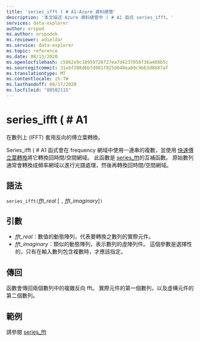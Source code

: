 ```yaml
---
title: 'series_ifft ( # A1-Azure 資料總管'
description: '本文描述 Azure 資料總管中 ( # A1 函式 series_ifft。'
services: data-explorer
author: orspod
ms.author: orspodek
ms.reviewer: adieldar
ms.service: data-explorer
ms.topic: reference
ms.date: 08/13/2020
ms.openlocfilehash: c5862e9c18959726f27ea7d4237058f36a408b5c
ms.sourcegitcommit: 31ebf208d6bfd901f825d048ea69c9bb3d8b87af
ms.translationtype: MT
ms.contentlocale: zh-TW
ms.lasthandoff: 08/17/2020
ms.locfileid: "88502115"
---
```

# <a name="series_ifft"></a>series_ifft ( # A1

在數列上 (IFFT) 套用反向的傅立葉轉換。  

Series_ifft ( # A1 函式會在 frequency 網域中使用一連串的複數，並使用 [快速傅立葉轉換](https://en.wikipedia.org/wiki/Fast_Fourier_transform)將它轉換回時間/空間網域。 此函數是 [series_fft](series-fft-function.md)的互補函數。 原始數列通常會轉換成頻率網域以進行光譜處理，然後再轉換回時間/空間網域。

## <a name="syntax"></a>語法

`series_ifft(`*fft_real* [ `,` *fft_imaginary*]`)`

## <a name="arguments"></a>引數

* *fft_real*：數值的動態陣列，代表要轉換之數列的實際元件。
* *fft_imaginary*：類似的動態陣列，表示數列的虛陣列件。 這個參數是選擇性的，只有在輸入數列包含複數時，才應該指定。

## <a name="returns"></a>傳回

函數會傳回兩個數列中的複雜反向 fft。 實際元件的第一個數列，以及虛構元件的第二個數列。

## <a name="example"></a>範例

請參閱 [series_fft](series-fft-function.md#example)

